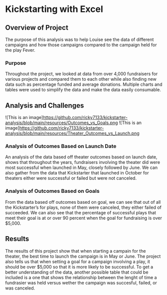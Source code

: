 # Kickstarting with Excel

## Overview of Project
The purpose of this analysis was to help Louise see the data of different campaigns and how those campaigns compared to the campaign held for the play Fever. 
### Purpose
Throughout the project, we looked at data from over 4,000 fundraisers for various projects and compared them to each other while also finding new data such as percentage funded and average donations.  Multiple charts and tables were used to simplify the data and make the data easily consumable. 
## Analysis and Challenges
![This is an image]https://github.com/ricky7133/kickstarter-analysis/blob/main/resources/Outcomes_vs_Goals.png
![This is an image]https://github.com/ricky7133/kickstarter-analysis/blob/main/resources/Theater_Outcomes_vs_Launch.png
### Analysis of Outcomes Based on Launch Date
An analysis of the data based off theater outcomes based on launch date, shows that throughout the years, fundraisers involving the theater did were most successful when launched in May, closely followed by June.  We can also gather from the data that Kickstarter that launched in October for theaters either were successful or failed but were not canceled.
### Analysis of Outcomes Based on Goals
From the data based off outcomes based on goal, we can see that out of all the Kickstarter’s for plays, none of them were canceled, they either failed of succeeded. We can also see that the percentage of successful plays that meet their goal is at or over 90 percent when the goal for fundraising is over $5,000.

## Results
The results of this project show that when starting a campain for the theater, the best time to launch the campaign is in May or June. The project also tells us that when setting a goal for a campaign involving a play, it should be over $5,000 so that it is more likely to be successful. To get a better understanding of the data, another possible table that could be included is a one that shows the relationship between  the lenght of time a fundrasier was held versus wether the campaign was succesful, failed, or was canceled.
